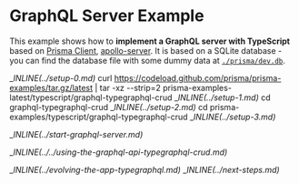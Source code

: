 # GraphQL Server Example

This example shows how to **implement a GraphQL server with TypeScript** based on [Prisma Client](https://www.prisma.io/docs/concepts/components/prisma-client), [apollo-server](https://www.apollographql.com/docs/apollo-server). It is based on a SQLite database - you can find the database file with some dummy data at [`./prisma/dev.db`](./prisma/dev.db).

__INLINE(../_setup-0.md)__
curl https://codeload.github.com/prisma/prisma-examples/tar.gz/latest | tar -xz --strip=2 prisma-examples-latest/typescript/graphql-typegraphql-crud
__INLINE(../_setup-1.md)__
cd graphql-typegraphql-crud
__INLINE(../_setup-2.md)__
cd prisma-examples/typescript/graphql-typegraphql-crud
__INLINE(../_setup-3.md)__

__INLINE(../_start-graphql-server.md)__

__INLINE(../../_using-the-graphql-api-typegraphql-crud.md)__

__INLINE(../_evolving-the-app-typegraphql.md)__
__INLINE(../_next-steps.md)__
